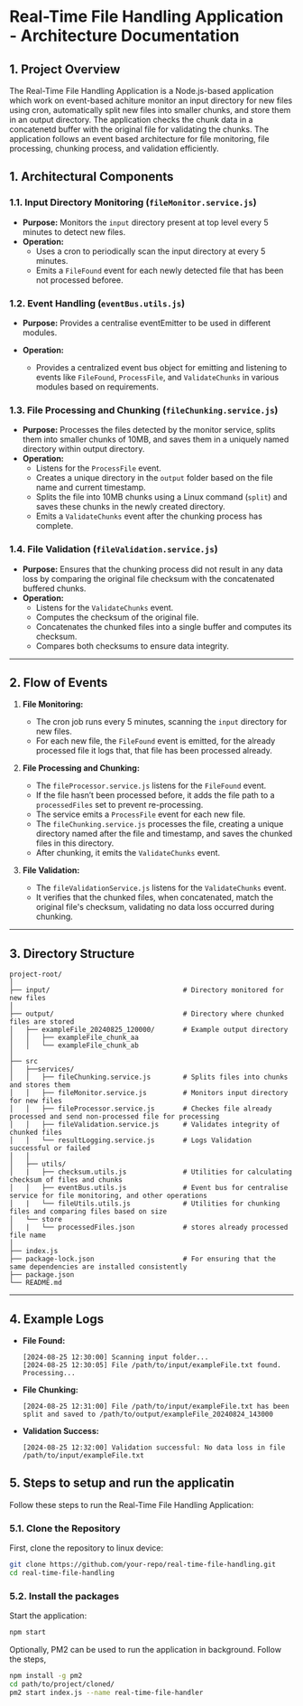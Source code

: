 # Real-Time File Handling Application - Architecture Documentation

## 1. Project Overview

The Real-Time File Handling Application is a Node.js-based application which work on event-based achiture monitor an input directory for new files using cron, automatically split new files into smaller chunks, and store them in an output directory. The application checks the chunk data in a concatenetd buffer with the original file for validating the chunks. The application follows an event based architecture for file monitoring, file processing, chunking process, and validation efficiently.

## 1. Architectural Components

### 1.1. Input Directory Monitoring (`fileMonitor.service.js`)

- **Purpose:** Monitors the `input` directory present at top level every 5 minutes to detect new files.
- **Operation:**
  - Uses a cron to periodically scan the input directory at every 5 minutes.
  - Emits a `FileFound` event for each newly detected file that has been not processed beforee.

### 1.2. Event Handling (`eventBus.utils.js`)

- **Purpose:** Provides a centralise eventEmitter to be used in different modules.

- **Operation:**
  - Provides a centralized event bus object for emitting and listening to events like `FileFound`, `ProcessFile`, and `ValidateChunks` in various modules based on requirements.

### 1.3. File Processing and Chunking (`fileChunking.service.js`)

- **Purpose:** Processes the files detected by the monitor service, splits them into smaller chunks of 10MB, and saves them in a uniquely named directory within output directory.
- **Operation:**
  - Listens for the `ProcessFile` event.
  - Creates a unique directory in the `output` folder based on the file name and current timestamp.
  - Splits the file into 10MB chunks using a Linux command (`split`) and saves these chunks in the newly created directory.
  - Emits a `ValidateChunks` event after the chunking process has complete.

### 1.4. File Validation (`fileValidation.service.js`)

- **Purpose:** Ensures that the chunking process did not result in any data loss by comparing the original file checksum with the concatenated buffered chunks.
- **Operation:**
  - Listens for the `ValidateChunks` event.
  - Computes the checksum of the original file.
  - Concatenates the chunked files into a single buffer and computes its checksum.
  - Compares both checksums to ensure data integrity.

---

## 2. Flow of Events

1. **File Monitoring:**

   - The cron job runs every 5 minutes, scanning the `input` directory for new files.
   - For each new file, the `FileFound` event is emitted, for the already processed file it logs that, that file has been processed already.

2. **File Processing and Chunking:**

   - The `fileProcessor.service.js` listens for the `FileFound` event.
   - If the file hasn’t been processed before, it adds the file path to a `processedFiles` set to prevent re-processing.
   - The service emits a `ProcessFile` event for each new file.
   - The `fileChunking.service.js` processes the file, creating a unique directory named after the file and timestamp, and saves the chunked files in this directory.
   - After chunking, it emits the `ValidateChunks` event.

3. **File Validation:**
   - The `fileValidationService.js` listens for the `ValidateChunks` event.
   - It verifies that the chunked files, when concatenated, match the original file's checksum, validating no data loss occurred during chunking.

---

## 3. Directory Structure

```
project-root/
│
├── input/                                 # Directory monitored for new files
│
├── output/                                # Directory where chunked files are stored
│   ├── exampleFile_20240825_120000/       # Example output directory
│   │   ├── exampleFile_chunk_aa
│   │   └── exampleFile_chunk_ab
│
├── src
│   ├──services/
│   │   ├── fileChunking.service.js        # Splits files into chunks and stores them
│   │   ├── fileMonitor.service.js         # Monitors input directory for new files
│   │   ├── fileProcessor.service.js       # Checkes file already processed and send non-processed file for processing
│   │   ├── fileValidation.service.js      # Validates integrity of chunked files
│   │   └── resultLogging.service.js       # Logs Validation successful or failed
│   │
│   ├── utils/
│   |   ├── checksum.utils.js              # Utilities for calculating checksum of files and chunks
│   │   ├── eventBus.utils.js              # Event bus for centralise service for file monitoring, and other operations
│   |   └── fileUtils.utils.js             # Utilities for chunking files and comparing files based on size
│   └── store
│   |   └── processedFiles.json            # stores already processed file name
│
├── index.js
├── package-lock.json                      # For ensuring that the same dependencies are installed consistently
├── package.json
└── README.md
```

---

## 4. Example Logs

- **File Found:**

  ```
  [2024-08-25 12:30:00] Scanning input folder...
  [2024-08-25 12:30:05] File /path/to/input/exampleFile.txt found. Processing...
  ```

- **File Chunking:**

  ```
  [2024-08-25 12:31:00] File /path/to/input/exampleFile.txt has been split and saved to /path/to/output/exampleFile_20240824_143000
  ```

- **Validation Success:**
  ```
  [2024-08-25 12:32:00] Validation successful: No data loss in file /path/to/input/exampleFile.txt
  ```

## 5. Steps to setup and run the applicatin

Follow these steps to run the Real-Time File Handling Application:

### 5.1. **Clone the Repository**

First, clone the repository to linux device:

```bash
git clone https://github.com/your-repo/real-time-file-handling.git
cd real-time-file-handling
```

### 5.2. **Install the packages**

Start the application:

```bash
npm start
```

Optionally, PM2 can be used to run the application in background. Follow the steps,

```bash
npm install -g pm2
cd path/to/project/cloned/
pm2 start index.js --name real-time-file-handler
```
